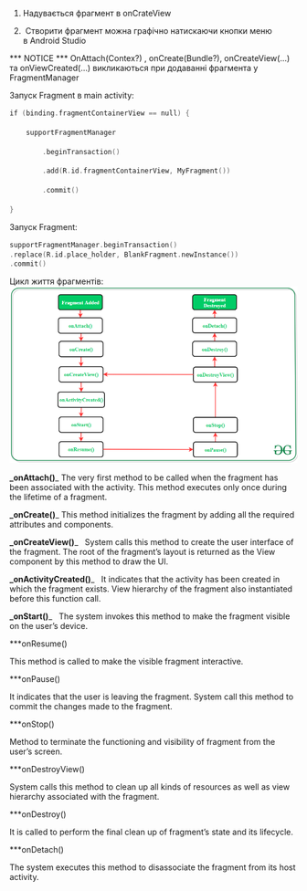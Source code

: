 1.  Надувається фрагмент в onCrateView 
    
2.   Створити фрагмент можна графічно натискаючи кнопки меню в Android Studio

*** NOTICE *** 
OnAttach(Contex?) , onCreate(Bundle?), onCreateView(...) та onViewCreated(...) викликаються при додаванні фрагмента у FragmentManager

Запуск Fragment в main activity: 

```kotlin
if (binding.fragmentContainerView == null) { 

    supportFragmentManager 

        .beginTransaction() 

        .add(R.id.fragmentContainerView, MyFragment()) 

        .commit() 

}
```

Запуск Fragment: 
```kotlin
supportFragmentManager.beginTransaction() 
.replace(R.id.place_holder, BlankFragment.newInstance()) 
.commit()
```

Цикл життя фрагментів:
![alt text](pictures/006-1.png)

**_onAttach()**_ 
The very first method to be called when the fragment has been associated with the activity. This method executes only once during the lifetime of a fragment.   

**_onCreate()**_ 
This method initializes the fragment by adding all the required attributes and components. 

**_onCreateView()**_  
System calls this method to create the user interface of the fragment. The root of the fragment’s layout is returned as the View component by this method to draw the UI. 

**_onActivityCreated()**_  
It indicates that the activity has been created in which the fragment exists. View hierarchy of the fragment also instantiated before this function call.  

**_onStart()**_  
The system invokes this method to make the fragment visible on the user’s device. 

***onResume() 

This method is called to make the visible fragment interactive. 

***onPause() 

It indicates that the user is leaving the fragment. System call this method to commit the changes made to the fragment.  

***onStop() 

Method to terminate the functioning and visibility of fragment from the user’s screen.  

***onDestroyView() 

System calls this method to clean up all kinds of resources as well as view hierarchy associated with the fragment. 

***onDestroy() 

It is called to perform the final clean up of fragment’s state and its lifecycle. 



***onDetach() 

The system executes this method to disassociate the fragment from its host activity.

